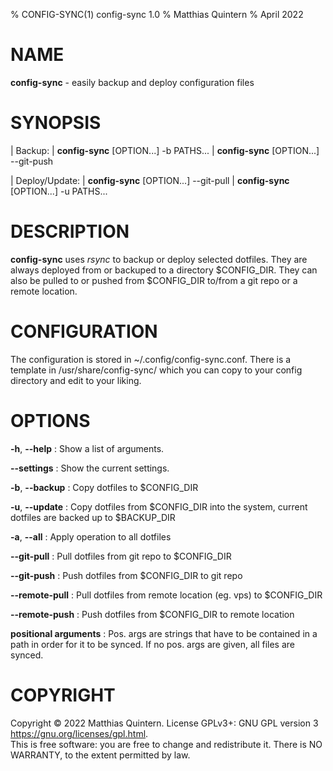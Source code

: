 % CONFIG-SYNC(1) config-sync 1.0
% Matthias Quintern
% April 2022

# NAME
**config-sync** - easily backup and deploy configuration files

# SYNOPSIS
| Backup:
|    **config-sync** [OPTION...] -b PATHS...
|    **config-sync** [OPTION...] --git-push

| Deploy/Update:
|    **config-sync** [OPTION...] --git-pull
|    **config-sync** [OPTION...] -u PATHS...

# DESCRIPTION
**config-sync** uses *rsync* to backup or deploy selected dotfiles.
They are always deployed from or backuped to a directory $CONFIG_DIR. 
They can also be pulled to or pushed from $CONFIG_DIR to/from a git repo or a remote location.

# CONFIGURATION
The configuration is stored in ~/.config/config-sync.conf.
There is a template in /usr/share/config-sync/ which you can copy to your config directory and edit to your liking.

# OPTIONS
**-h**, **--help**
: Show a list of arguments.

**--settings**
: Show the current settings.

**-b**, **--backup**
: Copy dotfiles to $CONFIG_DIR

**-u**, **--update**
: Copy dotfiles from $CONFIG_DIR into the system, current dotfiles are backed up to $BACKUP_DIR

**-a**, **--all**
: Apply operation to all dotfiles

**--git-pull**
: Pull dotfiles from git repo to $CONFIG_DIR

**--git-push**
: Push dotfiles from $CONFIG_DIR to git repo

**--remote-pull**
: Pull dotfiles from remote location (eg. vps) to $CONFIG_DIR

**--remote-push**
: Push dotfiles from $CONFIG_DIR to remote location

**positional arguments**
: Pos. args are strings that have to be contained in a path in order for it to be synced. If no pos. args are given, all files are synced.

# COPYRIGHT
Copyright  ©  2022  Matthias  Quintern.  License GPLv3+: GNU GPL version 3 <https://gnu.org/licenses/gpl.html>.\
This is free software: you are free to change and redistribute it.  There is NO WARRANTY, to the extent permitted by law.
